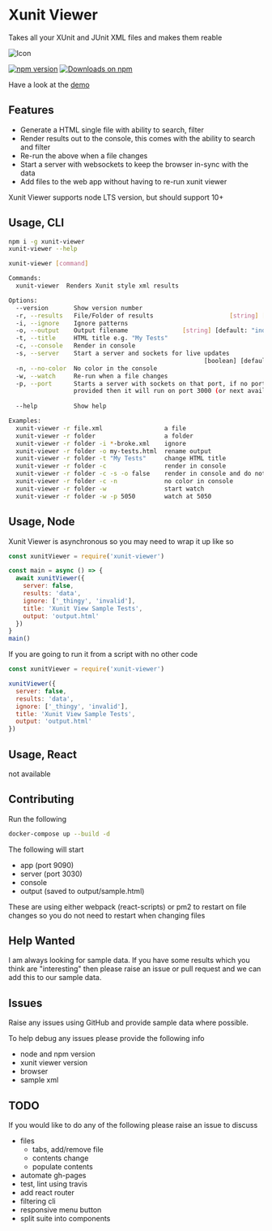 # Xunit Viewer

Takes all your XUnit and JUnit XML files and makes them reable

![Icon](https://raw.githubusercontent.com/lukejpreston/xunit-viewer/master/XunitViewerIcon.png)

[![npm version](https://badge.fury.io/js/xunit-viewer.svg)](https://badge.fury.io/js/xunit-viewer)
[![Downloads on npm](http://img.shields.io/npm/dm/xunit-viewer.svg)](https://www.npmjs.com/package/xunit-viewer)

Have a look at the [demo](https://lukejpreston.github.io/xunit-viewer/)

## Features

* Generate a HTML single file with ability to search, filter
* Render results out to the console, this comes with the ability to search and filter
* Re-run the above when a file changes
* Start a server with websockets to keep the browser in-sync with the data
* Add files to the web app without having to re-run xunit viewer

Xunit Viewer supports node LTS version, but should support 10+

## Usage, CLI

```sh
npm i -g xunit-viewer
xunit-viewer --help

xunit-viewer [command]

Commands:
  xunit-viewer  Renders Xunit style xml results

Options:
  --version       Show version number                                  [boolean]
  -r, --results   File/Folder of results                     [string] [required]
  -i, --ignore    Ignore patterns                                        [array]
  -o, --output    Output filename               [string] [default: "index.html"]
  -t, --title     HTML title e.g. "My Tests"                            [string]
  -c, --console   Render in console                                    [boolean]
  -s, --server    Start a server and sockets for live updates
                                                      [boolean] [default: false]
  -n, --no-color  No color in the console                              [boolean]
  -w, --watch     Re-run when a file changes                           [boolean]
  -p, --port      Starts a server with sockets on that port, if no port is
                  provided then it will run on port 3000 (or next available)
                                                                        [number]
  --help          Show help                                            [boolean]

Examples:
  xunit-viewer -r file.xml                 a file
  xunit-viewer -r folder                   a folder
  xunit-viewer -r folder -i *-broke.xml    ignore
  xunit-viewer -r folder -o my-tests.html  rename output
  xunit-viewer -r folder -t "My Tests"     change HTML title
  xunit-viewer -r folder -c                render in console
  xunit-viewer -r folder -c -s -o false    render in console and do not save
  xunit-viewer -r folder -c -n             no color in console
  xunit-viewer -r folder -w                start watch
  xunit-viewer -r folder -w -p 5050        watch at 5050
```

## Usage, Node

Xunit Viewer is asynchronous so you may need to wrap it up like so

```js
const xunitViewer = require('xunit-viewer')

const main = async () => {
  await xunitViewer({
    server: false,
    results: 'data',
    ignore: ['_thingy', 'invalid'],
    title: 'Xunit View Sample Tests',
    output: 'output.html'
  })
}
main()
```

If you are going to run it from a script with no other code

```js
const xunitViewer = require('xunit-viewer')

xunitViewer({
  server: false,
  results: 'data',
  ignore: ['_thingy', 'invalid'],
  title: 'Xunit View Sample Tests',
  output: 'output.html'
})
```

## Usage, React

not available

## Contributing

Run the following

```sh
docker-compose up --build -d
```

The following will start

* app (port 9090)
* server (port 3030)
* console
* output (saved to output/sample.html)

These are using either webpack (react-scripts) or pm2 to restart on file changes so you do not need to restart when changing files

## Help Wanted

I am always looking for sample data. If you have some results which you think are "interesting" then please raise an issue or pull request and we can add this to our sample data.

## Issues

Raise any issues using GitHub and provide sample data where possible.

To help debug any issues please provide the following info

* node and npm version
* xunit viewer version
* browser
* sample xml

## TODO

If you would like to do any of the following please raise an issue to discuss

* files
  * tabs, add/remove file
  * contents change
  * populate contents
* automate gh-pages
* test, lint using travis
* add react router
* filtering cli
* responsive menu button
* split suite into components

